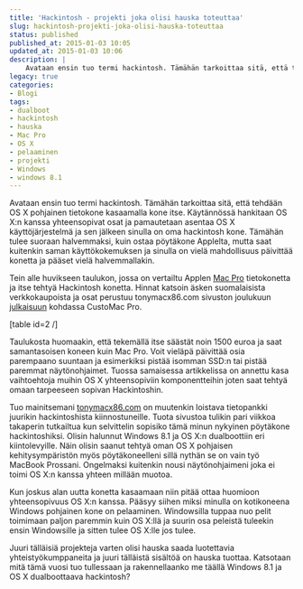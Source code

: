 ```yaml
---
title: 'Hackintosh - projekti joka olisi hauska toteuttaa'
slug: hackintosh-projekti-joka-olisi-hauska-toteuttaa
status: published
published_at: 2015-01-03 10:05
updated_at: 2015-01-03 10:06
description: |
    Avataan ensin tuo termi hackintosh. Tämähän tarkoittaa sitä, että tehdään OS X pohjainen tietokone kasaamalla kone itse. Käytännössä hankitaan OS X:n kanssa yhteensopivat osat ja pamautetaan asentaa OS X käyttöjärjestelmä ja sen jälkeen sinulla on oma hackintosh kone. Tämähän tulee suoraan halvemmaksi, kuin ostaa pöytäkone Applelta, mutta saat kuitenkin saman käyttökokemuksen ja sinulla on vielä… Jatka lukemista Hackintosh – projekti joka olisi hauska toteuttaa
legacy: true
categories:
- Blogi
tags:
- dualboot
- hackintosh
- hauska
- Mac Pro
- OS X
- pelaaminen
- projekti
- Windows
- windows 8.1
---
```


<p>Avataan ensin tuo termi hackintosh. Tämähän tarkoittaa sitä, että tehdään OS X pohjainen tietokone kasaamalla kone itse. Käytännössä hankitaan OS X:n kanssa yhteensopivat osat ja pamautetaan asentaa OS X käyttöjärjestelmä ja sen jälkeen sinulla on oma hackintosh kone. Tämähän tulee suoraan halvemmaksi, kuin ostaa pöytäkone Applelta, mutta saat kuitenkin saman käyttökokemuksen ja sinulla on vielä mahdollisuus päivittää konetta ja pääset vielä halvemmallakin.</p>
<p>Tein alle huvikseen taulukon, jossa on vertailtu Applen <a href="http://www.apple.com/fi/mac-pro/specs/" target="_blank">Mac Pro</a> tietokonetta ja itse tehtyä Hackintosh konetta. Hinnat katsoin äsken suomalaisista verkkokaupoista ja osat perustuu tonymacx86.com sivuston joulukuun <a href="http://www.tonymacx86.com/building-customac-buyers-guide-december-2014.html#CustoMac_Pro" target="_blank">julkaisuun</a> kohdassa CustoMac Pro.</p>
<p>[table id=2 /]</p>
<p>Taulukosta huomaakin, että tekemällä itse säästät noin 1500 euroa ja saat samantasoisen koneen kuin Mac Pro. Voit vieläpä päivittää osia parempaano suuntaan ja esimerkiksi pistää isomman SSD:n tai pistää paremmat näytönohjaimet. Tuossa samaisessa artikkelissa on annettu kasa vaihtoehtoja muihin OS X yhteensopiviin komponentteihin joten saat tehtyä omaan tarpeeseen sopivan Hackintoshin.</p>
<p>Tuo mainitsemani <a href="http://www.tonymacx86.com/" target="_blank">tonymacx86.com</a> on muutenkin loistava tietopankki juurikin hackintoshista kiinnostuneille. Tuota sivustoa tulikin pari viikkoa takaperin tutkailtua kun selvittelin sopisiko tämä minun nykyinen pöytäkone hackintoshiksi. Olisin halunnut Windows 8.1 ja OS X:n dualboottiin eri kiintolevyille. Näin olisin saanut tehtyä oman OS X pohjaisen kehitysympäristön myös pöytäkoneelleni sillä nythän se on vain työ MacBook Prossani. Ongelmaksi kuitenkin nousi näytönohjaimeni joka ei toimi OS X:n kanssa yhteen millään muotoa.</p>
<p>Kun joskus alan uutta konetta kasaamaan niin pitää ottaa huomioon yhteensopivuus OS X:n kanssa. Pääsyy siihen miksi minulla on kotikoneena Windows pohjainen kone on pelaaminen. Windowsilla tuppaa nuo pelit toimimaan paljon paremmin kuin OS X:llä ja suurin osa peleistä tuleekin ensin Windowsille ja sitten tulee OS X:lle jos tulee.</p>
<p>Juuri tälläisiä projekteja varten olisi hauska saada luotettavia yhteistyökumppaneita ja juuri tälläistä sisältöä on hauska tuottaa. Katsotaan mitä tämä vuosi tuo tullessaan ja rakennellaanko me täällä Windows 8.1 ja OS X dualboottaava hackintosh?</p>